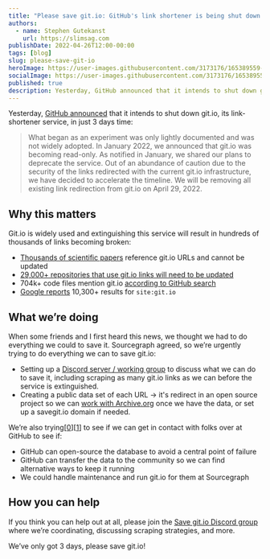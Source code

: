 ```yaml
---
title: "Please save git.io: GitHub's link shortener is being shut down in 3 days"
authors:
  - name: Stephen Gutekanst
    url: https://slimsag.com
publishDate: 2022-04-26T12:00-00:00
tags: [blog]
slug: please-save-git-io
heroImage: https://user-images.githubusercontent.com/3173176/165389559-26ee5644-e9db-4c95-b042-e6d72a825e9e.png
socialImage: https://user-images.githubusercontent.com/3173176/165389559-26ee5644-e9db-4c95-b042-e6d72a825e9e.png
published: true
description: Yesterday, GitHub announced that it intends to shut down git.io, its link-shortener service, in just 3 days time. Please help us save git.io and the hundreds of thousands of links that will be broken!
---
```


Yesterday, [GitHub announced](https://news.ycombinator.com/item?id=31162829) that it intends to shut down git.io, its link-shortener service, in just 3 days time:

> What began as an experiment was only lightly documented and was not widely adopted.
> In January 2022, we announced that git.io was becoming read-only. As notified in January, we shared our plans to deprecate the service. Out of an abundance of caution due to the security of the links redirected with the current git.io infrastructure, we have decided to accelerate the timeline. We will be removing all existing link redirection from git.io on April 29, 2022.

## Why this matters

Git.io is widely used and extinguishing this service will result in hundreds of thousands of links becoming broken:

- [Thousands of scientific papers](https://scholar.google.com/scholar?hl=en&q=git.io) reference git.io URLs and cannot be updated
- [29,000+ repositories that use git.io links will need to be updated](https://sourcegraph.com/search?q=context:global+https://git.io+count:100000+select:repo&patternType=literal)
- 704k+ code files mention git.io [according to GitHub search](https://github.com/search?q=git.io&type=code)
- [Google reports](https://www.google.com/search?client=firefox-b-1-d&q=site%3Agit.io) 10,300+ results for `site:git.io`

## What we’re doing

When some friends and I first heard this news, we thought we had to do everything we could to save it. Sourcegraph agreed, so we’re urgently trying to do everything we can to save git.io:

- Setting up a [Discord server / working group](https://discord.gg/MRJyav9GCf) to discuss what we can do to save it, including scraping as many git.io links as we can before the service is extinguished.
- Creating a public data set of each URL -> it's redirect in an open source project so we can [work with Archive.org](https://tracker.archiveteam.org:1338/status) once we have the data, or set up a savegit.io domain if needed.

We’re also trying[[0](https://twitter.com/beyang/status/1519017460623499267)][[1](https://twitter.com/slimsag/status/1519023870962929664)] to see if we can get in contact with folks over at GitHub to see if:

- GitHub can open-source the database to avoid a central point of failure
- GitHub can transfer the data to the community so we can find alternative ways to keep it running
- We could handle maintenance and run git.io for them at Sourcegraph

## How you can help

If you think you can help out at all, please join the [Save git.io Discord group](https://discord.gg/MRJyav9GCf) where we’re coordinating, discussing scraping strategies, and more.

We’ve only got 3 days, please save git.io!

